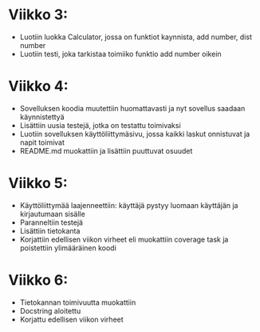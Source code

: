 # Viikko 3:
- Luotiin luokka Calculator, jossa on funktiot kaynnista, add number, dist number
- Luotiin testi, joka tarkistaa toimiiko funktio add number oikein

# Viikko 4:
- Sovelluksen koodia muutettiin huomattavasti ja nyt sovellus saadaan käynnistettyä
- Lisättiin uusia testejä, jotka on testattu toimivaksi
- Luotiin sovelluksen käyttöliittymäsivu, jossa  kaikki laskut onnistuvat ja napit toimivat
- README.md muokattiin ja lisättiin puuttuvat osuudet

# Viikko 5:
- Käyttöliittymää laajenneettiin: käyttäjä pystyy luomaan käyttäjän ja kirjautumaan sisälle
- Paranneltiin testejä
- Lisättiin tietokanta
- Korjattiin edellisen viikon virheet eli muokattiin coverage task ja poistettiin ylimääräinen koodi

# Viikko 6:
- Tietokannan toimivuutta muokattiin
- Docstring aloitettu
- Korjattu edellisen viikon virheet
